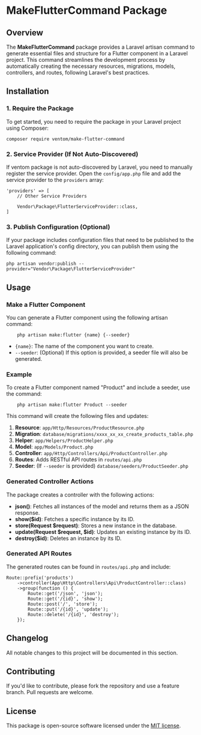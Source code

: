 # MakeFlutterCommand Package

## Overview

The **MakeFlutterCommand** package provides a Laravel artisan command to generate essential files and structure for a Flutter component in a Laravel project. This command streamlines the development process by automatically creating the necessary resources, migrations, models, controllers, and routes, following Laravel's best practices.

## Installation

### 1. Require the Package

To get started, you need to require the package in your Laravel project using Composer:

    composer require ventom/make-flutter-command

### 2. Service Provider (If Not Auto-Discovered)

If ventom package is not auto-discovered by Laravel, you need to manually register the service provider. Open the `config/app.php` file and add the service provider to the `providers` array:

    'providers' => [
        // Other Service Providers
    
        Vendor\Package\FlutterServiceProvider::class,
    ]

### 3. Publish Configuration (Optional)

If your package includes configuration files that need to be published to the Laravel application's config directory, you can publish them using the following command:

    php artisan vendor:publish --provider="Vendor\Package\FlutterServiceProvider"

## Usage

### Make a Flutter Component

You can generate a Flutter component using the following artisan command:
```
    php artisan make:flutter {name} {--seeder}
```
- `{name}`: The name of the component you want to create.
- `--seeder`: (Optional) If this option is provided, a seeder file will also be generated.

### Example

To create a Flutter component named "Product" and include a seeder, use the command:
```
    php artisan make:flutter Product --seeder
```
This command will create the following files and updates:

1. **Resource**: `app/Http/Resources/ProductResource.php`
2. **Migration**: `database/migrations/xxxx_xx_xx_create_products_table.php`
3. **Helper**: `app/Helpers/ProductHelper.php`
4. **Model**: `app/Models/Product.php`
5. **Controller**: `app/Http/Controllers/Api/ProductController.php`
6. **Routes**: Adds RESTful API routes in `routes/api.php`
7. **Seeder**: (If `--seeder` is provided) `database/seeders/ProductSeeder.php`

### Generated Controller Actions

The package creates a controller with the following actions:

- **json()**: Fetches all instances of the model and returns them as a JSON response.
- **show($id)**: Fetches a specific instance by its ID.
- **store(Request $request)**: Stores a new instance in the database.
- **update(Request $request, $id)**: Updates an existing instance by its ID.
- **destroy($id)**: Deletes an instance by its ID.

### Generated API Routes

The generated routes can be found in ```routes/api.php``` and include:
```
Route::prefix('products')
    ->controller(App\Http\Controllers\Api\ProductController::class)
    ->group(function () {
        Route::get('/json', 'json');
        Route::get('/{id}', 'show');
        Route::post('/', 'store');
        Route::put('/{id}', 'update');
        Route::delete('/{id}', 'destroy');
    });
```
## Changelog

All notable changes to this project will be documented in this section.

## Contributing

If you'd like to contribute, please fork the repository and use a feature branch. Pull requests are welcome.

## License

This package is open-source software licensed under the [MIT license](https://opensource.org/licenses/MIT).
